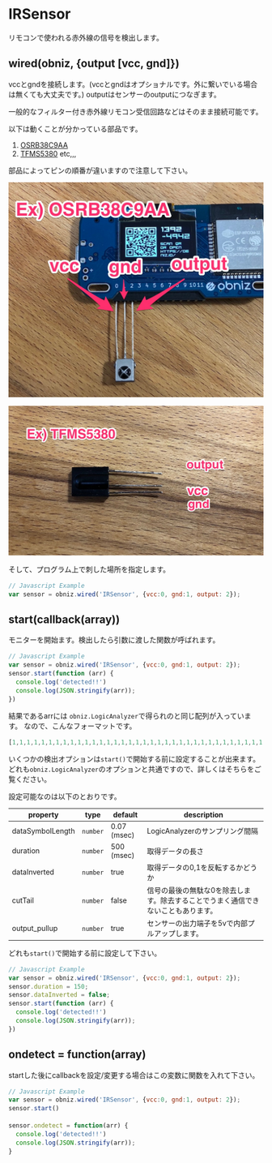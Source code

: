 # IRSensor

リモコンで使われる赤外線の信号を検出します。


## wired(obniz, {output [vcc, gnd]})

vccとgndを接続します。(vccとgndはオプショナルです。外に繋いでいる場合は無くても大丈夫です。)
outputはセンサーのoutputにつなぎます。

一般的なフィルター付き赤外線リモコン受信回路などはそのまま接続可能です。

以下は動くことが分かっている部品です。

1. [OSRB38C9AA](http://akizukidenshi.com/download/OSRB38C9AA.pdf)
2. [TFMS5380](https://www.voti.nl/docs/tfms5360.pdf) etc,,,

部品によってピンの順番が違いますので注意して下さい。

![](./OSRB38C9AA.jpg)

![](./tfms5380.jpg)

そして、プログラム上で刺した場所を指定します。
 
```javascript
// Javascript Example
var sensor = obniz.wired('IRSensor', {vcc:0, gnd:1, output: 2});
```

## start(callback(array))
モニターを開始ます。検出したら引数に渡した関数が呼ばれます。

```javascript
// Javascript Example
var sensor = obniz.wired('IRSensor', {vcc:0, gnd:1, output: 2});
sensor.start(function (arr) {
  console.log('detected!!')
  console.log(JSON.stringify(arr));
})
```

結果であるarrには `obniz.LogicAnalyzer`で得られのと同じ配列が入っています。
なので、こんなフォーマットです。

```javascript
[1,1,1,1,1,1,1,1,1,1,1,1,1,1,1,1,1,1,1,1,1,1,1,1,1,1,1,1,1,1,1,1,1,1,1,1,1,1,1,1,1,1,1,1,1,1,1,1,0,0,0,0,0,0,0,0,0,0,0,0,0,0,0,0,0,0,0,0,0,0,0,0,1,1,1,1,1,1,0,0,0,0,0,0,0]
```


いくつかの検出オプションは`start()`で開始する前に設定することが出来ます。
どれも`obniz.LogicAnalyzer`のオプションと共通ですので、詳しくはそちらをご覧ください。

設定可能なのは以下のとおりです。

property | type | default | description
--- | --- | --- | --- 
dataSymbolLength | `number` | 0.07 (msec) | LogicAnalyzerのサンプリング間隔
duration | `number` | 500 (msec) | 取得データの長さ
dataInverted | `number` | true | 取得データの0,1を反転するかどうか
cutTail | `number` | false | 信号の最後の無駄な0を除去します。除去することでうまく通信できないこともあります。
output_pullup | `number` | true | センサーの出力端子を5vで内部プルアップします。

どれも`start()`で開始する前に設定して下さい。

```javascript
// Javascript Example
var sensor = obniz.wired('IRSensor', {vcc:0, gnd:1, output: 2});
sensor.duration = 150;
sensor.dataInverted = false;
sensor.start(function (arr) {
  console.log('detected!!')
  console.log(JSON.stringify(arr));
})
```

## ondetect = function(array)

startした後にcallbackを設定/変更する場合はこの変数に関数を入れて下さい。

```javascript
// Javascript Example
var sensor = obniz.wired('IRSensor', {vcc:0, gnd:1, output: 2});
sensor.start()

sensor.ondetect = function(arr) {
  console.log('detected!!')
  console.log(JSON.stringify(arr));
}
```
